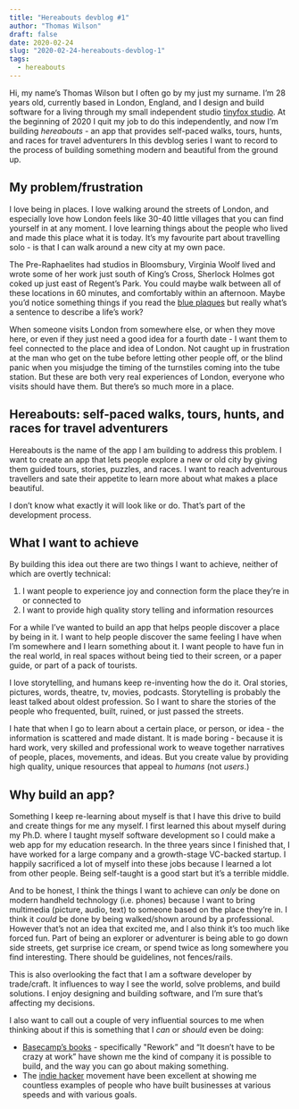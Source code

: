```yaml
---
title: "Hereabouts devblog #1"
author: "Thomas Wilson"
draft: false
date: 2020-02-24
slug: "2020-02-24-hereabouts-devblog-1"
tags:
  - hereabouts
---
```


Hi, my name’s Thomas Wilson but I often go by my just my surname. I’m 28 years old, currently based in London, England, and I design and build software for a living through my small independent studio [tinyfox studio](https://www.tinyfox.studio). At the beginning of 2020 I quit my job to do this independently, and now I’m building _hereabouts_ - an app that provides self-paced walks, tours, hunts, and races for travel adventurers
In this devblog series I want to record to the process of building something modern and beautiful from the ground up.

## My problem/frustration

I love being in places. I love walking around the streets of London, and especially love how London feels like 30-40 little villages that you can find yourself in at any moment. I love learning things about the people who lived and made this place what it is today. It’s my favourite part about travelling solo - is that I can walk around a new city at my own pace.

The Pre-Raphaelites had studios in Bloomsbury, Virginia Woolf lived and wrote some of her work just south of King’s Cross, Sherlock Holmes got coked up just east of Regent’s Park. You could maybe walk between all of these locations in 60 minutes, and comfortably within an afternoon. Maybe you’d notice something things if you read the [blue plaques](https://www.english-heritage.org.uk/visit/blue-plaques/) but really what’s a sentence to describe a life’s work?

When someone visits London from somewhere else, or when they move here, or even if they just need a good idea for a fourth date - I want them to feel connected to the place and idea of London. Not caught up in frustration at the man who get on the tube before letting other people off, or the blind panic when you misjudge the timing of the turnstiles coming into the tube station. But these are both very real experiences of London, everyone who visits should have them. But there’s so much more in a place.

## Hereabouts: self-paced walks, tours, hunts, and races for travel adventurers

Hereabouts is the name of the app I am building to address this problem. I want to create an app that lets people explore a new or old city by giving them guided tours, stories, puzzles, and races.
I want to reach adventurous travellers and sate their appetite to learn more about what makes a place beautiful.

I don’t know what exactly it will look like or do. That’s part of the development process.

## What I want to achieve

By building this idea out there are two things I want to achieve, neither of which are overtly technical:

1. I want people to experience joy and connection form the place they’re in or connected to
2. I want to provide high quality story telling and information resources

For a while I’ve wanted to build an app that helps people discover a place by being in it. I want to help people discover the same feeling I have when I’m somewhere and I learn something about it. I want people to have fun in the real world, in real spaces without being tied to their screen, or a paper guide, or part of a pack of tourists.

I love storytelling, and humans keep re-inventing how the do it. Oral stories, pictures, words, theatre, tv, movies, podcasts. Storytelling is probably the least talked about oldest profession. So I want to share the stories of the people who frequented, built, ruined, or just passed the streets.

I hate that when I go to learn about a certain place, or person, or idea - the information is scattered and made distant. It is made boring - because it is hard work, very skilled and professional work to weave together narratives of people, places, movements, and ideas. But you create value by providing high quality, unique resources that appeal to _humans_ (not _users_.)

## Why build an app?

Something I keep re-learning about myself is that I have this drive to build and create things for me any myself. I first learned this about myself during my Ph.D. where I taught myself software development so I could make a web app for my education research. In the three years since I finished that, I have worked for a large company and a growth-stage VC-backed startup. I happily sacrificed a lot of myself into these jobs because I learned a lot from other people. Being self-taught is a good start but it’s a terrible middle.

And to be honest, I think the things I want to achieve can _only_ be done on modern handheld technology (i.e. phones) because I want to bring multimedia (picture, audio, text) to someone based on the place they’re in. I think it _could_ be done by being walked/shown around by a professional. However that’s not an idea that excited me, and I also think it’s too much like forced fun. Part of being an explorer or adventurer is being able to go down side streets, get surprise ice cream, or spend twice as long somewhere you find interesting. There should be guidelines, not fences/rails.

This is also overlooking the fact that I am a software developer by trade/craft. It influences to way I see the world, solve problems, and build solutions. I enjoy designing and building software, and I’m sure that’s affecting my decisions.

I also want to call out a couple of very influential sources to me when thinking about if this is something that I _can_ or _should_ even be doing:

- [Basecamp’s books](https://basecamp.com/books) - specifically "Rework” and “It doesn’t have to be crazy at work” have shown me the kind of company it is possible to build, and the way you can go about making something.
- The [indie hacker](https://www.indiehackers.com/start) movement have been excellent at showing me countless examples of people who have built businesses at various speeds and with various goals.

